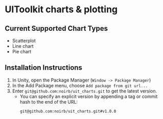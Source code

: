 # UIToolkit charts & plotting

## Current Supported Chart Types
* Scatterplot
* Line chart
* Pie chart

## Installation Instructions
1. In Unity, open the Package Manager (`Window -> Package Manager`)
2. In the Add Package menu, choose `Add package from git url...`
3. Enter `git@github.com:noirb/uit_charts.git` to get the latest version.
    * You can specify an explicit version by appending a tag or commit hash to the end of the URL:
      ```
      git@github.com:noirb/uit_charts.git#v1.0.0
      ```

